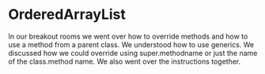 # OrderedArrayList
In our breakout rooms we went over how to override methods and how to use a method from a parent class. We understood how to use generics. We discussed how we could override using super.methodname or just the name of the class.method name. We also went over the instructions together.
